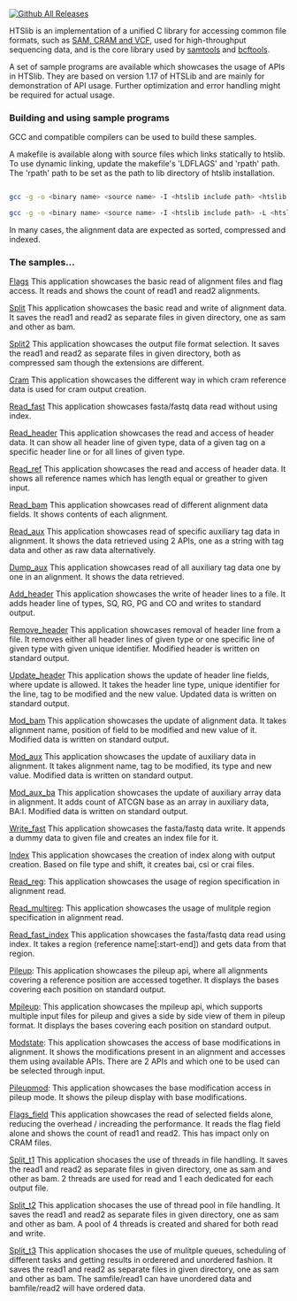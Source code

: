 [![Github All Releases](https://img.shields.io/github/downloads/samtools/htslib/total.svg)](https://github.com/samtools/htslib/samples)

HTSlib is an implementation of a unified C library for accessing common file
formats, such as [SAM, CRAM and VCF][1], used for high-throughput sequencing
data, and is the core library used by [samtools][2] and [bcftools][3].

A set of sample programs are available which showcases the usage of APIs in HTSlib.
They are based on version 1.17 of HTSLib and are mainly for demonstration of API usage.
Further optimization and error handling might be required for actual usage.


[1]: http://samtools.github.io/hts-specs/
[2]: http://github.com/samtools/samtools
[3]: http://samtools.github.io/bcftools/

### Building and using sample programs

GCC and compatible compilers can be used to build these samples.

A makefile is available along with source files which links statically to htslib. To use dynamic linking, update the makefile's 'LDFLAGS' and 'rpath' path.
The 'rpath' path to be set as the path to lib directory of htslib installation.

```sh

gcc -g -o <binary name> <source name> -I <htslib include path> <htslib lib path>/libhts.a -lcrypto -lm -lpthread -lcurl -llzma -lz -lbz2  #linking statically on a linux machine

gcc -g -o <binary name> <source name> -I <htslib include path> -L <htslib lib path> -lhts -Wl,-rpath,<htslib lib path>  #dynamically linking with libhts

```

In many cases, the alignment data are expected as sorted, compressed and indexed.

### The samples...

[Flags][Flags]
    This application showcases the basic read of alignment files and flag access. It reads and shows the count of read1 and read2 alignments.

[Split][Split]
    This application showcases the basic read and write of alignment data. It saves the read1 and read2 as separate files in given directory, one as sam and other as bam.

[Split2][Split2]
    This application showcases the output file format selection. It saves the read1 and read2 as separate files in given directory, both as compressed sam though the extensions are different.

[Cram][Cram]
    This application showcases the different way in which cram reference data is used for cram output creation.

[Read_fast][Read_fast]
    This application showcases fasta/fastq data read without using index.

[Read_header][Read_header]
    This application showcases the read and access of header data. It can show all header line of given type, data of a given tag on a specific header line or for all lines of given type.

[Read_ref][Read_ref]
    This application showcases the read and access of header data. It shows all reference names which has length equal or greather to given input.

[Read_bam][Read_bam]
    This application showcases read of different alignment data fields. It shows contents of each alignment.

[Read_aux][Read_aux]
    This application showcases read of specific auxiliary tag data in alignment. It shows the data retrieved using 2 APIs, one as a string with tag data and other as raw data alternatively.

[Dump_aux][Dump_aux]
    This application showcases read of all auxiliary tag data one by one in an alignment. It shows the data retrieved.

[Add_header][Add_header]
    This application showcases the write of header lines to a file. It adds header line of types, SQ, RG, PG and CO and writes to standard output.

[Remove_header][Remove_header]
    This application showcases removal of header line from a file. It removes either all header lines of given type or one specific line of given type with given unique identifier. Modified header is written on standard output.

[Update_header][Update_header]
    This application shows the update of header line fields, where update is allowed. It takes the header line type, unique identifier for the line, tag to be modified and the new value. Updated data is written on standard output.

[Mod_bam][Mod_bam]
    This application showcases the update of alignment data. It takes alignment name, position of field to be modified and new value of it. Modified data is written on standard output.
    
[Mod_aux][Mod_aux]
    This application showcases the update of auxiliary data in alignment. It takes alignment name, tag to be modified, its type and new value. Modified data is written on standard output.
    
[Mod_aux_ba][Mod_aux_ba]
    This application showcases the update of auxiliary array data in alignment. It adds count of ATCGN base as an array in auxiliary data, BA:I. Modified data is written on standard output.

[Write_fast][Write_fast]
    This application showcases the fasta/fastq data write. It appends a dummy data to given file and creates an index file for it.

[Index][Index]
    This application showcases the creation of index along with output creation. Based on file type and shift, it creates bai, csi or crai files.

[Read_reg][Read_reg]:
    This application showcases the usage of region specification in alignment read.

[Read_multireg][Read_multireg]:
    This application showcases the usage of mulitple region specification in alignment read.

[Read_fast_index][Read_fast_index]
    This application showcases the fasta/fastq data read using index. It takes a region (reference name[:start-end]) and gets data from that region.

[Pileup][Pileup]:
    This application showcases the pileup api, where all alignments covering a reference position are accessed together. It displays the bases covering each position on standard output.

[Mpileup][Mpileup]:
    This application showcases the mpileup api, which supports multiple input files for pileup and gives a side by side view of them in pileup format. It displays the bases covering each position on standard output.

[Modstate][Modstate]:
    This application showcases the access of base modifications in alignment. It shows the modifications present in an alignment and accesses them using available APIs. There are 2 APIs and which one to be used can be selected through input.

[Pileupmod][Pileupmod]:
    This application showcases the base modification access in pileup mode. It shows the pileup display with base modifications.

[Flags_field][Flags_field]
    This application showcases the read of selected fields alone, reducing the overhead / increading the performance. It reads the flag field alone and shows the count of read1 and read2. This has impact only on CRAM files.

[Split_t1][Split_t1]
    This application shocases the use of threads in file handling. It saves the read1 and read2 as separate files in given directory, one as sam and other as bam. 2 threads are used for read and 1 each dedicated for each output file.

[Split_t2][Split_t2]
    This application shocases the use of thread pool in file handling. It saves the read1 and read2 as separate files in given directory, one as sam and other as bam. A pool of 4 threads is created and shared for both read and write.

[Split_t3][Split_t3]
    This application shocases the use of mulitple queues, scheduling of different tasks and getting results in orderered and unordered fashion. It saves the read1 and read2 as separate files in given directory, one as sam and other as bam. The samfile/read1 can have unordered data and bamfile/read2 will have ordered data.


[Flags]: flags_demo.c
[Split]: split.c
[Split2]: split2.c
[Cram]: cram.c
[Read_fast]: read_fast.c
[Read_header]: read_header.c
[Read_ref]: read_refname.c
[Read_bam]: read_bam.c
[Read_aux]: read_aux.c
[Dump_aux]: dump_aux.c
[Add_header]: add_header.c
[Remove_header]: rem_header.c
[Update_header]: update_header.c
[Mod_bam]: mod_bam.c
[Mod_aux]: mod_aux.c
[Mod_aux_ba]: mod_aux_ba.c
[Write_fast]: write_fast.c
[Index]: index_write.c
[Read_reg]: index_reg_read.c
[Read_multireg]: index_multireg_read.c
[Read_fast_index]: read_fast_index.c
[Pileup]: pileup.c
[Mpileup]: mpileup.c
[Modstate]: modstate.c
[Pileupmod]: pileup_mod.c
[Flags_field]: flags_htsopt_field.c
[Split_t1]: split_thread1.c
[Split_t2]: split_thread2.c
[Split_t3]: split_thread3.c
